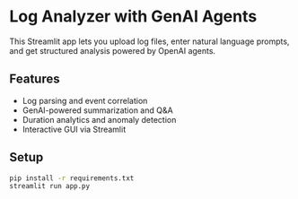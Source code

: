 # Log Analyzer with GenAI Agents

This Streamlit app lets you upload log files, enter natural language prompts, and get structured analysis powered by OpenAI agents.

## Features
- Log parsing and event correlation
- GenAI-powered summarization and Q&A
- Duration analytics and anomaly detection
- Interactive GUI via Streamlit

## Setup
```bash
pip install -r requirements.txt
streamlit run app.py